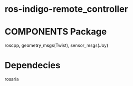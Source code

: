 # ros-indigo-remote_controller

# COMPONENTS Package
roscpp, geometry_msgs(Twist), sensor_msgs(Joy)

# Dependecies
rosaria
